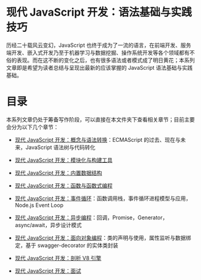 # 现代 JavaScript 开发：语法基础与实践技巧

历经二十载风云变幻，JavaScript 也终于成为了一流的语言，在前端开发、服务端开发、嵌入式开发乃至于机器学习与数据挖掘、操作系统开发等各个领域都有不俗的表现。而在这不断的变化之后，也有很多语法或者模式成了明日黄花；本系列文章即是希望为读者总结与呈现出最新的应该掌握的 JavaScript 语法基础与实践基础。

# 目录
本系列文章仍处于筹备写作阶段，可以直接在本文件夹下查看相关章节；目前主要会分为以下几个章节：

- [现代 JavaScript 开发：概念与语法转换]()：ECMAScript 的过去、现在与未来，JavaScript 语法树与代码转化

- [现代 JavaScript 开发：模块化与构建工具]()

- [现代 JavaScript 开发：内置数据结构]()

- [现代 JavaScript 开发：函数与函数式编程]()

- [现代 JavaScript 开发：事件循环]()：函数调用栈，事件循环进程模型与应用，Node.js Event Loop

- [现代 JavaScript 开发：异步编程]()：回调，Promise，Generator，async/await，异步设计模式

- [现代 JavaScript 开发：面向对象编程]()：类的声明与使用，属性监听与数据绑定，基于 swagger-decorator 的实体类封装

- [现代 JavaScript 开发：剖析 V8 引擎]()

- [现代 JavaScript 开发：面试]()




